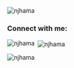 

<p align="left"> <img src="https://komarev.com/ghpvc/?username=njhama&label=Profile%20views&color=0e75b6&style=flat" alt="njhama" /> </p>

<h3 align="left">Connect with me:</h3>
<p align="left">
</p>

<p><img align="left" src="https://github-readme-stats.vercel.app/api/top-langs?username=njhama&show_icons=true&locale=en&layout=compact" alt="njhama" /></p>

<p>&nbsp;<img align="center" src="https://github-readme-stats.vercel.app/api?username=njhama&show_icons=true&locale=en" alt="njhama" /></p>

<p><img align="center" src="https://github-readme-streak-stats.herokuapp.com/?user=njhama&" alt="njhama" /></p>
